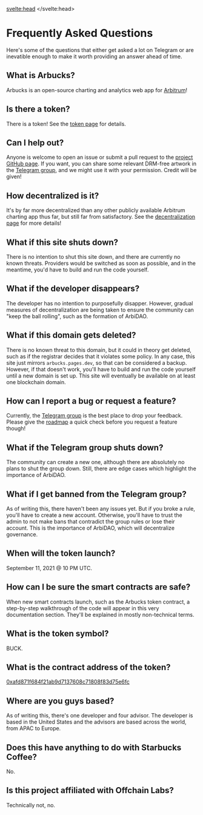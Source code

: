 <script>
    import Copy from '$lib/components/Copy/index.svelte';
</script>

<svelte:head>
    <title>FAQ - Arbucks</title>
    <link rel="canonical" href="https://arbucks.io/faq/">
</svelte:head>

# Frequently Asked Questions

Here's some of the questions that either get asked a lot on Telegram or are inevatible enough to make it worth providing an answer ahead of time.

## What is Arbucks?
Arbucks is an open-source charting and analytics web app for [Arbitrum](https://arbitrum.io)!

## Is there a token?
There is a token! See the [token page](/docs/token/) for details.

## Can I help out?
Anyone is welcome to open an issue or submit a pull request to the [project GitHub page](https://github.com/natclark/arbucks). If you want, you can share some relevant DRM-free artwork in the [Telegram group](https://t.me/arbuckscafe), and we might use it with your permission. Credit will be given!

## How decentralized is it?
It's by far more decentralized than any other publicly available Arbitrum charting app thus far, but still far from satisfactory. See the [decentralization page](/docs/decentralization/) for more details!

## What if this site shuts down?
There is no intention to shut this site down, and there are currently no known threats. Providers would be switched as soon as possible, and in the meantime, you'd have to build and run the code yourself.

## What if the developer disappears?
The developer has no intention to purposefully disapper. However, gradual measures of decentralization are being taken to ensure the community can "keep the ball rolling", such as the formation of ArbiDAO.

## What if this domain gets deleted?
There is no known threat to this domain, but it could in theory get deleted, such as if the registrar decides that it violates some policy. In any case, this site just mirrors `arbucks.pages.dev`, so that can be considered a backup. However, if that doesn't work, you'll have to build and run the code yourself until a new domain is set up. This site will eventually be available on at least one blockchain domain.

## How can I report a bug or request a feature?
Currently, the [Telegram group](https://t.me/arbuckscafe) is the best place to drop your feedback. Please give the [roadmap](/docs/roadmap/) a quick check before you request a feature though!

## What if the Telegram group shuts down?
The community can create a new one, although there are absolutely no plans to shut the group down. Still, there are edge cases which highlight the importance of ArbiDAO.

## What if I get banned from the Telegram group?
As of writing this, there haven't been any issues yet. But if you broke a rule, you'll have to create a new account. Otherwise, you'll have to trust the admin to not make bans that contradict the group rules or lose their account. This is the importance of ArbiDAO, which will decentralize governance.

## When will the token launch?
September 11, 2021 @ 10 PM UTC.

## How can I be sure the smart contracts are safe?
When new smart contracts launch, such as the Arbucks token contract, a step-by-step walkthrough of the code will appear in this very documentation section. They'll be explained in mostly non-technical terms.

## What is the token symbol?
BUCK.

## What is the contract address of the token?
<a href="https://arbiscan.io/address/0xafd871f684f21ab9d7137608c71808f83d75e6fc" draggable="false" rel="external noopener" target="_blank">0xafd871f684f21ab9d7137608c71808f83d75e6fc</a> <Copy text="0xafd871f684f21ab9d7137608c71808f83d75e6fc" />

## Where are you guys based?
As of writing this, there's one developer and four advisor. The developer is based in the United States and the advisors are based across the world, from APAC to Europe.

## Does this have anything to do with Starbucks Coffee?
No.

## Is this project affiliated with Offchain Labs?
Technically not, no.
